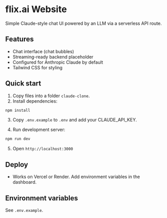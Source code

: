 # flix.ai Website

Simple Claude-style chat UI powered by an LLM via a serverless API route.

## Features
- Chat interface (chat bubbles)
- Streaming-ready backend placeholder
- Configured for Anthropic Claude by default
- Tailwind CSS for styling

## Quick start
1. Copy files into a folder `claude-clone`.
2. Install dependencies:

```bash
npm install
```

3. Copy `.env.example` to `.env` and add your CLAUDE_API_KEY.

4. Run development server:

```bash
npm run dev
```

5. Open `http://localhost:3000`

## Deploy
- Works on Vercel or Render. Add environment variables in the dashboard.

## Environment variables
See `.env.example`.
